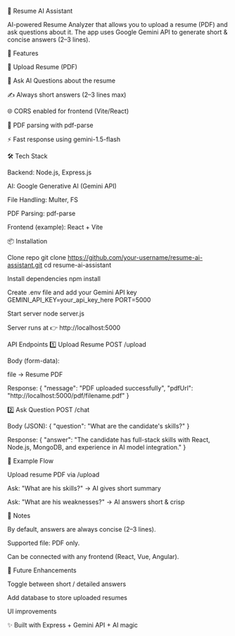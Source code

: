 📄 Resume AI Assistant

AI-powered Resume Analyzer that allows you to upload a resume (PDF) and ask questions about it.
The app uses Google Gemini API to generate short & concise answers (2–3 lines).

🚀 Features

📂 Upload Resume (PDF)

🤖 Ask AI Questions about the resume

✍️ Always short answers (2–3 lines max)

🌐 CORS enabled for frontend (Vite/React)

📝 PDF parsing with pdf-parse

⚡ Fast response using gemini-1.5-flash

🛠️ Tech Stack

Backend: Node.js, Express.js

AI: Google Generative AI (Gemini API)

File Handling: Multer, FS

PDF Parsing: pdf-parse

Frontend (example): React + Vite

📦 Installation

Clone repo
git clone https://github.com/your-username/resume-ai-assistant.git
cd resume-ai-assistant

Install dependencies
npm install

Create .env file and add your Gemini API key
GEMINI_API_KEY=your_api_key_here
PORT=5000

Start server
node server.js

Server runs at 👉 http://localhost:5000

API Endpoints
1️⃣ Upload Resume
POST /upload

Body (form-data):

file → Resume PDF

Response:
{
  "message": "PDF uploaded successfully",
  "pdfUrl": "http://localhost:5000/pdf/filename.pdf"
}

2️⃣ Ask Question
POST /chat

Body (JSON):
{
  "question": "What are the candidate's skills?"
}

Response:
{
  "answer": "The candidate has full-stack skills with React, Node.js, MongoDB, and experience in AI model integration."
}

🎯 Example Flow

Upload resume PDF via /upload

Ask: "What are his skills?" → AI gives short summary

Ask: "What are his weaknesses?" → AI answers short & crisp

📌 Notes

By default, answers are always concise (2–3 lines).

Supported file: PDF only.

Can be connected with any frontend (React, Vue, Angular).

🔮 Future Enhancements

Toggle between short / detailed answers

Add database to store uploaded resumes

UI improvements

✨ Built with Express + Gemini API + AI magic